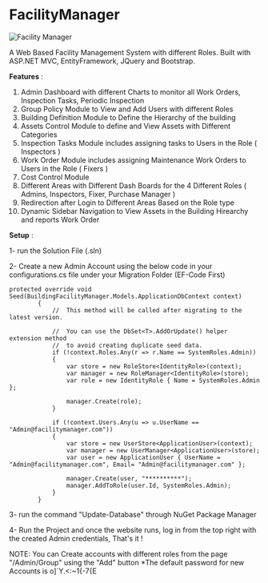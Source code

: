 # FacilityManager

![Facility Manager](https://repository-images.githubusercontent.com/187499021/504e3780-9c54-11e9-9e12-c923ac627389)

A Web Based Facility Management System with different Roles. Built with ASP.NET MVC,
EntityFramework, JQuery and Bootstrap.

**Features** :
1. Admin Dashboard with different Charts to monitor all Work Orders, Inspection Tasks, Periodic Inspection
2. Group Policy Module to View and Add Users with different Roles
3. Building Definition Module to Define the Hierarchy of the building
4. Assets Control Module to define and View Assets with Different Categories
5. Inspection Tasks Module includes assigning tasks to Users in the Role ( Inspectors )
6. Work Order Module includes assigning Maintenance Work Orders to Users in the Role ( Fixers )
7. Cost Control Module 
8. Different Areas with Different Dash Boards for the 4 Different Roles ( Admins, Inspectors, Fixer, Purchase Manager ) 
9. Redirection after Login to Different Areas Based on the Role type
10. Dynamic Sidebar Navigation to View Assets in the Building Hirearchy and reports Work Order



**Setup** : 

1- run the Solution File (.sln)

2- Create a new Admin Account using the below code in your configurations.cs file under your Migration Folder (EF-Code First)
```
protected override void Seed(BuildingFacilityManager.Models.ApplicationDbContext context)
        {
            //  This method will be called after migrating to the latest version.

            //  You can use the DbSet<T>.AddOrUpdate() helper extension method 
            //  to avoid creating duplicate seed data.
            if (!context.Roles.Any(r => r.Name == SystemRoles.Admin))
            {
                var store = new RoleStore<IdentityRole>(context);
                var manager = new RoleManager<IdentityRole>(store);
                var role = new IdentityRole { Name = SystemRoles.Admin };

                manager.Create(role);
            }

            if (!context.Users.Any(u => u.UserName == "Admin@facilitymanager.com"))
            {
                var store = new UserStore<ApplicationUser>(context);
                var manager = new UserManager<ApplicationUser>(store);
                var user = new ApplicationUser { UserName = "Admin@facilitymanager.com", Email= "Admin@facilitymanager.com" };

                manager.Create(user, "**********");
                manager.AddToRole(user.Id, SystemRoles.Admin);
            }
        }
```

3- run the command "Update-Database" through NuGet Package Manager

4- Run the Project and once the website runs, log in from the top right with the created Admin credentials, That's it !


NOTE: You can Create accounts with different roles from the page  "/Admin/Group" using the "Add" button
   *The default password for new Accounts is  o]`Y.<:~1{-7{E   
